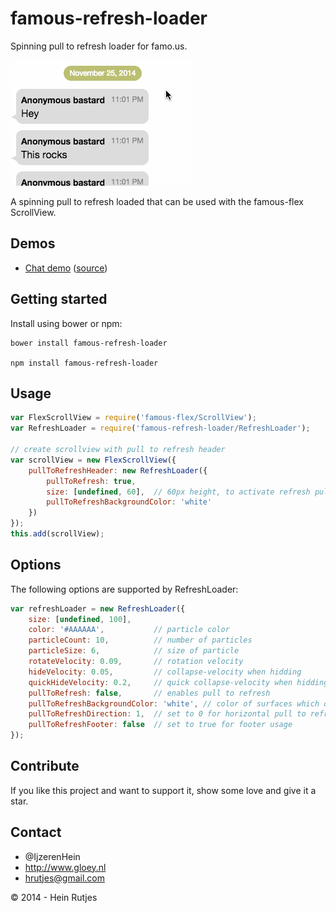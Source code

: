 famous-refresh-loader
==========

Spinning pull to refresh loader for famo.us.

![Screenshot](screenshot.gif)

A spinning pull to refresh loaded that can be used with the famous-flex ScrollView.

## Demos

- [Chat demo](https://rawgit.com/IjzerenHein/famous-flex-chat/master/dist/index.html) ([source](https://github.com/IjzerenHein/famous-flex-chat))


## Getting started

Install using bower or npm:

	bower install famous-refresh-loader

	npm install famous-refresh-loader


## Usage

```javascript
var FlexScrollView = require('famous-flex/ScrollView');
var RefreshLoader = require('famous-refresh-loader/RefreshLoader');

// create scrollview with pull to refresh header
var scrollView = new FlexScrollView({
	pullToRefreshHeader: new RefreshLoader({
		pullToRefresh: true,
		size: [undefined, 60],	// 60px height, to activate refresh pull down at least 120px
		pullToRefreshBackgroundColor: 'white'
	})
});
this.add(scrollView);
```

## Options

The following options are supported by RefreshLoader:

```javascript
var refreshLoader = new RefreshLoader({
	size: [undefined, 100],
	color: '#AAAAAA',			// particle color
    particleCount: 10,			// number of particles
    particleSize: 6,			// size of particle
    rotateVelocity: 0.09,		// rotation velocity
    hideVelocity: 0.05,			// collapse-velocity when hidding
    quickHideVelocity: 0.2,		// quick collapse-velocity when hidding
    pullToRefresh: false,		// enables pull to refresh
    pullToRefreshBackgroundColor: 'white', // color of surfaces which obscures the loader when pulling
    pullToRefreshDirection: 1,	// set to 0 for horizontal pull to refresh
    pullToRefreshFooter: false  // set to true for footer usage
});
```


## Contribute

If you like this project and want to support it, show some love
and give it a star.


## Contact
- 	@IjzerenHein
- 	http://www.gloey.nl
- 	hrutjes@gmail.com

© 2014 - Hein Rutjes
